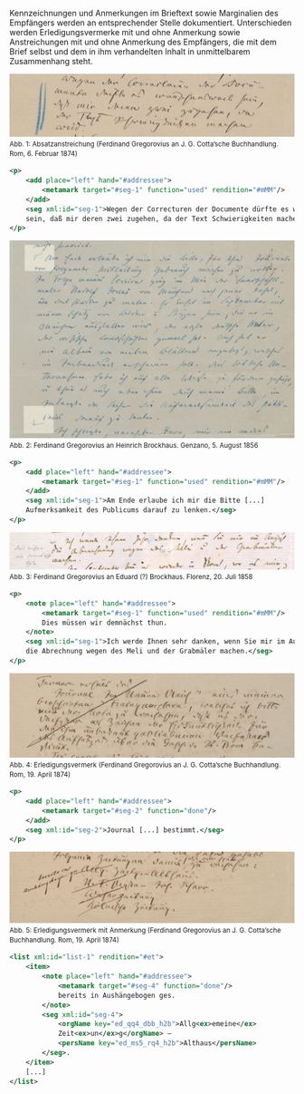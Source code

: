 Kennzeichnungen und Anmerkungen im Brieftext sowie Marginalien des Empfängers werden an entsprechender Stelle dokumentiert.
Unterschieden werden Erledigungsvermerke mit und ohne Anmerkung sowie Anstreichungen mit und ohne Anmerkung des Empfängers, die mit dem Brief selbst und dem in ihm verhandelten Inhalt in unmittelbarem Zusammenhang steht.

![](img/empfaengervermerke-1.png)
<small>Abb. 1: Absatzanstreichung (Ferdinand Gregorovius an J. G. Cotta’sche Buchhandlung. Rom, 6. Februar 1874)</small>

```xml
<p>
    <add place="left" hand="#addressee">
        <metamark target="#seg-1" function="used" rendition="#mMM"/>
    </add>
    <seg xml:id="seg-1">Wegen der Correcturen der Documente dürfte es wünschenswert 
    sein, daß mir deren zwei zugehen, da der Text Schwierigkeiten machen wird.</seg>
</p>
```

![](img/empfaengervermerke-2.png)
<small>Abb. 2: Ferdinand Gregorovius an Heinrich Brockhaus. Genzano, 5. August 1856</small>

```xml
<p>
    <add place="left" hand="#addressee">
        <metamark target="#seg-1" function="used" rendition="#mMM"/>
    </add>
    <seg xml:id="seg-1">Am Ende erlaube ich mir die Bitte [...] 
    Aufmerksamkeit des Publicums darauf zu lenken.</seg>
</p>
```

![](img/empfaengervermerke-3.png)
<small>Abb. 3: Ferdinand Gregorovius an Eduard (?) Brockhaus. Florenz, 20. Juli 1858</small>

```xml
<p>
    <note place="left" hand="#addressee">
        <metamark target="#seg-1" function="used" rendition="#mMM"/>
        Dies müssen wir demnächst thun.
    </note>
    <seg xml:id="seg-1">Ich werde Ihnen sehr danken, wenn Sie mir im August 
    die Abrechnung wegen des Meli und der Grabmäler machen.</seg>
</p>
```

![](img/empfaengervermerke-4.png)
<small>Abb. 4: Erledigungsvermerk (Ferdinand Gregorovius an J. G. Cotta’sche Buchhandlung. Rom, 19. April 1874)</small>

```xml
<p>
    <add place="left" hand="#addressee">
        <metamark target="#seg-2" function="done"/>
    </add>
    <seg xml:id="seg-2">Journal [...] bestimmt.</seg>
</p>
```

![](img/empfaengervermerke-5.png)
<small>Abb. 5: Erledigungsvermerk mit Anmerkung (Ferdinand Gregorovius an J. G. Cotta’sche Buchhandlung. Rom, 19. April 1874)</small>

```xml
<list xml:id="list-1" rendition="#et">
    <item>
        <note place="left" hand="#addressee">
            <metamark target="#seg-4" function="done"/>
            bereits in Aushängebogen ges.
        </note>
        <seg xml:id="seg-4">
            <orgName key="ed_qq4_dbb_h2b">Allg<ex>emeine</ex> 
            Zeit<ex>un</ex>g</orgName> – 
            <persName key="ed_ms5_rq4_h2b">Althaus</persName>
        </seg>. 
    </item>
    [...]
</list>
```
